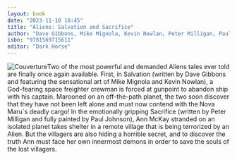 ```yaml
---
layout: book
date: "2023-11-10 10:45"
title: "Aliens: Salvation and Sacrifice"
author: "Dave Gibbons, Mike Mignola, Kevin Nowlan, Peter Milligan, Paul Johnson"
isbn: "9781569715611"
editor: "Dark Horse"
---
```

![Couverture](/img/9781569715611.jpeg)Two of the most powerful and demanded Aliens tales ever told are finally once again available. First, in Salvation (written by Dave Gibbons and featuring the sensational art of Mike Mignola and Kevin Nowlan), a God-fearing space freighter crewman is forced at gunpoint to abandon ship with his captain. Marooned on an off-the-path planet, the two soon discover that they have not been left alone and must now contend with the Nova Maru`s deadly cargo! In the emotionally gripping Sacrifice (written by Peter Milligan and fully painted by Paul Johnson), Ann McKay stranded on an isolated planet takes shelter in a remote village that is being terrorized by an Alien. But the villagers are also hiding a horrible secret, and to discover the truth Ann must face her own innermost demons in order to save the souls of the lost villagers.